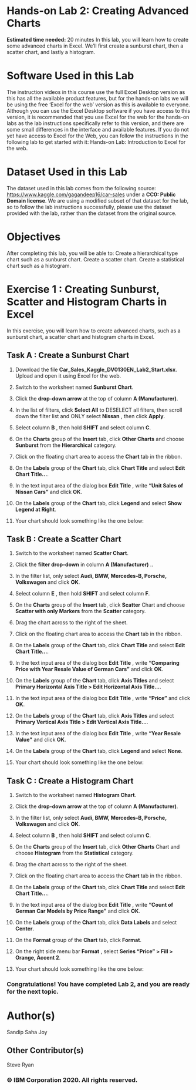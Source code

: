 # Hands-on Lab 2: Creating Advanced Charts

**Estimated time needed:** 20 minutes
In this lab, you will learn how to create some advanced charts in Excel. We’ll first create a sunburst chart, then a scatter chart, and lastly a histogram.

# Software Used in this Lab

The instruction videos in this course use the full Excel Desktop version as this has all the available product features, but for the hands-on labs we will
be using the free ‘Excel for the web’ version as this is available to everyone.
Although you can use the Excel Desktop software if you have access to this version, it is recommended that you use Excel for the web for the hands-on
labs as the lab instructions specifically refer to this version, and there are some small differences in the interface and available features. If you do not
yet have access to Excel for the Web, you can follow the instructions in the following lab to get started with it: Hands-on Lab: Introduction to Excel for
the web.

# Dataset Used in this Lab

The dataset used in this lab comes from the following source: https://www.kaggle.com/gagandeep16/car-sales under a **CC0: Public Domain license**.
We are using a modified subset of that dataset for the lab, so to follow the lab instructions successfully, please use the dataset provided with the lab,
rather than the dataset from the original source.

# Objectives

After completing this lab, you will be able to:
Create a hierarchical type chart such as a sunburst chart.
Create a scatter chart.
Create a statistical chart such as a histogram.

# Exercise 1 : Creating Sunburst, Scatter and Histogram Charts in Excel

In this exercise, you will learn how to create advanced charts, such as a sunburst chart, a scatter chart and histogram charts in Excel.

## Task A : Create a Sunburst Chart

1. Download the file **Car_Sales_Kaggle_DV0130EN_Lab2_Start.xlsx**. Upload and open it using Excel for the web.
2. Switch to the worksheet named **Sunburst Chart**.
3. Click the **drop-down arrow** at the top of column **A (Manufacturer)**.
4. In the list of filters, click **Select All** to DESELECT all filters, then scroll down the filter list and ONLY select **Nissan** , then click **Apply**.
5. Select column **B** , then hold **SHIFT** and select column **C**.
6. On the **Charts** group of the **Insert** tab, click **Other Charts** and choose **Sunburst** from the **Hierarchical** category.


7. Click on the floating chart area to access the **Chart** tab in the ribbon.
8. On the **Labels** group of the **Chart** tab, click **Chart Title** and select **Edit Chart Title...**.
9. In the text input area of the dialog box **Edit Title** , write **“Unit Sales of Nissan Cars”** and click **OK**.
10. On the **Labels** group of the **Chart** tab, click **Legend** and select **Show Legend at Right**.
11. Your chart should look something like the one below:

## Task B : Create a Scatter Chart

1. Switch to the worksheet named **Scatter Chart**.
2. Click the **filter drop-down** in column **A (Manufacturer)** ..
3. In the filter list, only select **Audi, BMW, Mercedes-B, Porsche, Volkswagen** and click **OK**.
4. Select column **E** , then hold **SHIFT** and select column **F**.
5. On the **Charts** group of the **Insert** tab, click **Scatter** Chart and choose **Scatter with only Markers** from the **Scatter** category.


6. Drag the chart across to the right of the sheet.
7. Click on the floating chart area to access the **Chart** tab in the ribbon.
8. On the **Labels** group of the **Chart** tab, click **Chart Title** and select **Edit Chart Title...**.
9. In the text input area of the dialog box **Edit Title** , write **“Comparing Price with Year Resale Value of German Cars”** and click **OK**.
10. On the **Labels** group of the **Chart** tab, click **Axis Titles** and select **Primary Horizontal Axis Title > Edit Horizontal Axis Title...**.
11. In the text input area of the dialog box **Edit Title** , write **“Price”** and click **OK**.
12. On the **Labels** group of the **Chart** tab, click **Axis Titles** and select **Primary Vertical Axis Title > Edit Vertical Axis Title...**.
13. In the text input area of the dialog box **Edit Title** , write **“Year Resale Value”** and click **OK**.
14. On the **Labels** group of the **Chart** tab, click **Legend** and select **None**.
15. Your chart should look something like the one below:

## Task C : Create a Histogram Chart

1. Switch to the worksheet named **Histogram Chart**.
2. Click the **drop-down arrow** at the top of column **A (Manufacturer)**.
3. In the filter list, only select **Audi, BMW, Mercedes-B, Porsche, Volkswagen** and click **OK**.


4. Select column **B** , then hold **SHIFT** and select column **C**.
5. On the **Charts** group of the **Insert** tab, click **Other Charts** Chart and choose **Histogram** from the **Statistical** category.
6. Drag the chart across to the right of the sheet.
7. Click on the floating chart area to access the **Chart** tab in the ribbon.
8. On the **Labels** group of the **Chart** tab, click **Chart Title** and select **Edit Chart Title...**.
9. In the text input area of the dialog box **Edit Title** , write **“Count of German Car Models by Price Range”** and click **OK**.
10. On the **Labels** group of the **Chart** tab, click **Data Labels** and select **Center**.
11. On the **Format** group of the **Chart** tab, click **Format**.
12. On the right side menu bar **Format** , select **Series “Price” > Fill > Orange, Accent 2**.
13. Your chart should look something like the one below:

### Congratulations! You have completed Lab 2, and you are ready for the next topic.


# Author(s)

Sandip Saha Joy

## Other Contributor(s)

Steve Ryan

### © IBM Corporation 2020. All rights reserved.


